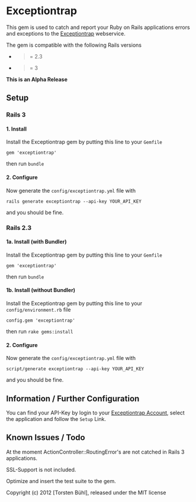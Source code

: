 # Exceptiontrap

This gem is used to catch and report your Ruby on Rails applications errors and exceptions to the [Exceptiontrap](https://alpha.exceptiontrap.com) webservice.

The gem is compatible with the following Rails versions

- >= 2.3
- >= 3

**This is an Alpha Release**

## Setup

### Rails 3

#### 1. Install

Install the Exceptiontrap gem by putting this line to your `Gemfile`

    gem 'exceptiontrap'

then run `bundle`

#### 2. Configure

Now generate the `config/exceptiontrap.yml` file with

    rails generate exceptiontrap --api-key YOUR_API_KEY

and you should be fine.

### Rails 2.3

#### 1a. Install (with Bundler)

Install the Exceptiontrap gem by putting this line to your `Gemfile`

    gem 'exceptiontrap'

then run `bundle`

#### 1b. Install (without Bundler)

Install the Exceptiontrap gem by putting this line to your `config/environment.rb` file

    config.gem 'exceptiontrap'

then run `rake gems:install`

#### 2. Configure

Now generate the `config/exceptiontrap.yml` file with

    script/generate exceptiontrap --api-key YOUR_API_KEY

and you should be fine.

## Information / Further Configuration

You can find your API-Key by login to your [Exceptiontrap Account](https://alpha.exceptiontrap.com/login), select the application and follow the `Setup` Link.

## Known Issues / Todo

At the moment ActionController::RoutingError's are not catched in Rails 3 applications.

SSL-Support is not included.

Optimize and insert the test suite to the gem.


Copyright (c) 2012 [Torsten Bühl], released under the MIT license
